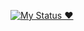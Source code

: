 [![My Status ❤️](https://github-readme-stats.vercel.app/api?username=anuraghazra)](https://github.com/JennyBeanie/github-readme-stats)

